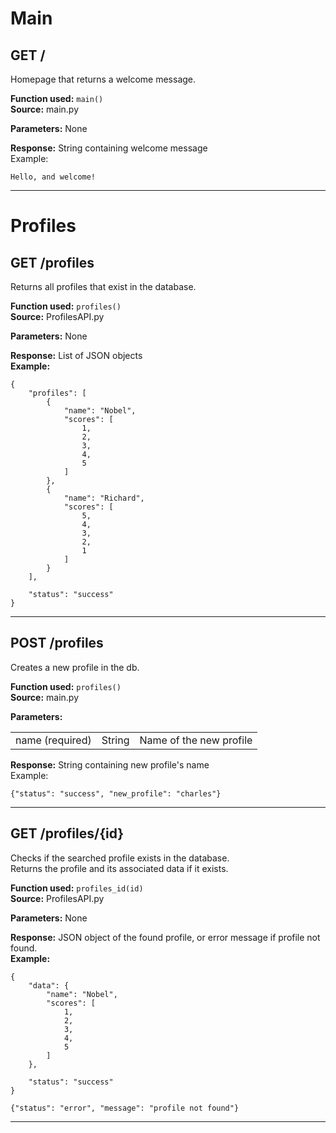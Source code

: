 # Main

## GET /

Homepage that returns a welcome message.  

**Function used:** `main()`  
**Source:** main.py 

**Parameters:** None 

**Response:** String containing welcome message  
Example: 
```
Hello, and welcome!
```  

---


# Profiles

## GET /profiles<br>

Returns all profiles that exist in the database.

**Function used:** `profiles()`  
**Source:** ProfilesAPI.py 

**Parameters:** None  

**Response:** List of JSON objects  
**Example:**   
```
{  
    "profiles": [  
        {  
            "name": "Nobel",  
            "scores": [  
                1,  
                2,  
                3,  
                4,  
                5  
            ]  
        },  
        {  
            "name": "Richard",  
            "scores": [  
                5,  
                4,  
                3,  
                2,  
                1  
            ]  
        }  
    ],  

    "status": "success"  
}
```  

---

## POST /profiles<br>  

Creates a new profile in the db.

**Function used:** `profiles()`  
**Source:** main.py 

**Parameters:**   

<table>
    <tr>
        <td>name (required)</td>
        <td> String </td>
        <td> Name of the new profile</td>
    </tr>
</table> 

**Response:** String containing new profile's name  
Example: 
```
{"status": "success", "new_profile": "charles"}
```

---

## GET /profiles/{id}<br>

Checks if the searched profile exists in the database.  
Returns the profile and its associated data if it exists.

**Function used:** `profiles_id(id)`  
**Source:** ProfilesAPI.py 

**Parameters:** None  

**Response:** JSON object of the found profile, or error message if profile not found.  
**Example:**   
```
{
    "data": {
        "name": "Nobel",
        "scores": [
            1,
            2,
            3,
            4,
            5
        ]
    },

    "status": "success"
}
```  
```
{"status": "error", "message": "profile not found"}
```

---